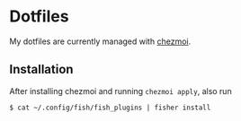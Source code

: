 # Dotfiles

My dotfiles are currently managed with [chezmoi](https://www.chezmoi.io/).

## Installation

After installing chezmoi and running `chezmoi apply`, also run

```shell
$ cat ~/.config/fish/fish_plugins | fisher install
```

